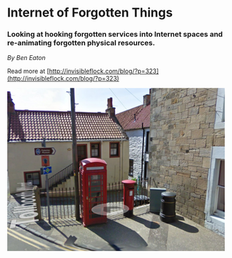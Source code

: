 # Internet of Forgotten Things

### Looking at hooking forgotten services into Internet spaces and re-animating forgotten physical resources.

*By Ben Eaton*

Read more at [http://invisibleflock.com/blog/?p=323](http://invisibleflock.com/blog/?p=323)

<img src="img/phonebooth_anstruther.png">
